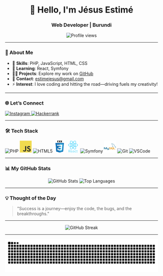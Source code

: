 <div align="center">
  <h1>👋 Hello, I'm Jésus Estimé</h1>
  <h3>Web Developer | Burundi</h3>
  <img src="https://komarev.com/ghpvc/?username=jesusestime&label=Profile%20Views&color=0e75b6&style=flat" alt="Profile views" />
</div>

---

### 🌟 About Me
- 🔧 **Skills**: PHP, JavaScript, HTML, CSS  
- 🌱 **Learning**: React, Symfony  
- 👨‍💻 **Projects**: Explore my work on [GitHub](https://github.com/jesusestime)  
- 📧 **Contact**: [estimejesus@gmail.com](mailto:estimejesus@gmail.com)  
- ⚡ **Interest**: I love coding and hitting the road—driving fuels my creativity!  

---

### 🌐 Let’s Connect
<p align="left">
  <a href="https://instagram.com/jesusestime" target="_blank">
    <img src="https://raw.githubusercontent.com/rahuldkjain/github-profile-readme-generator/master/src/images/icons/Social/instagram.svg" alt="Instagram" height="30" width="40" />
  </a>
  <a href="https://www.hackerrank.com/estimejesus" target="_blank">
    <img src="https://raw.githubusercontent.com/rahuldkjain/github-profile-readme-generator/master/src/images/icons/Social/hackerrank.svg" alt="Hackerrank" height="30" width="40" />
  </a>
</p>

---

### 🛠️ Tech Stack
<p align="left">
  <img src="https://cdn.jsdelivr.net/gh/devicons/devicon/icons/php/php-plain.svg" alt="PHP" width="40" height="40" />
  <img src="https://raw.githubusercontent.com/devicons/devicon/master/icons/javascript/javascript-original.svg" alt="JavaScript" width="40" height="40" />
  <img src="https://cdn.jsdelivr.net/gh/devicons/devicon/icons/html5/html5-original.svg" alt="HTML5" width="40" height="40" />
  <img src="https://raw.githubusercontent.com/devicons/devicon/master/icons/css3/css3-original-wordmark.svg" alt="CSS3" width="40" height="40" />
  <img src="https://raw.githubusercontent.com/devicons/devicon/master/icons/react/react-original-wordmark.svg" alt="React" width="40" height="40" />
  <img src="https://cdn.jsdelivr.net/gh/devicons/devicon/icons/symfony/symfony-original-wordmark.svg" alt="Symfony" width="40" height="40" />
  <img src="https://raw.githubusercontent.com/devicons/devicon/master/icons/mysql/mysql-original-wordmark.svg" alt="MySQL" width="40" height="40" />
  <img src="https://cdn.jsdelivr.net/gh/devicons/devicon/icons/git/git-original.svg" alt="Git" width="40" height="40" />
  <img src="https://cdn.jsdelivr.net/gh/devicons/devicon/icons/vscode/vscode-original.svg" alt="VSCode" width="40" height="40" />
</p>

---

### 📊 My GitHub Stats
<p align="center">
  <img src="https://github-readme-stats.vercel.app/api?username=jesusestime&theme=midnight-purple&show_icons=true&hide_border=true" alt="GitHub Stats" height="160" />
  <img src="https://github-readme-stats.vercel.app/api/top-langs/?username=jesusestime&theme=midnight-purple&layout=compact&hide_border=true" alt="Top Languages" height="160" />
</p>

---

### 💡 Thought of the Day
> "Success is a journey—enjoy the code, the bugs, and the breakthroughs."  

---

<p align="center">
  <img src="https://github-readme-streak-stats.herokuapp.com/?user=jesusestime&theme=midnight-purple&hide_border=true" alt="GitHub Streak" />
</p>

---

<p align="center">
  <img src="https://github.com/jesusestime/jesusestime/blob/main/dist/github-contribution-grid-snake.svg" alt="Snake Animation" />
</p>
